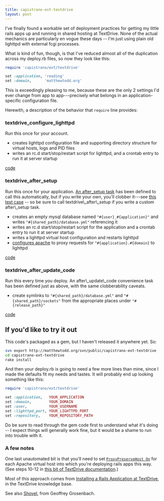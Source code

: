 ```yaml
---
title: capistrano-ext-textdrive
layout: post
---
```

I've finally found a workable set of deployment practices for getting my little rails apps up and running in shared hosting at TextDrive. None of the actual mechanics are particularly en vogue these days -- I'm just using plain old lighttpd with external fcgi processes.

What is kind of fun, though, is that I've reduced almost all of the duplication across my deploy.rb files, so now they look like this:

```ruby
require 'capistrano/ext/textdrive'

set :application, 'reading'
set :domain,      'matthewtodd.org'
```

This is exceedingly pleasing to me, because these are the only 2 settings I'd ever change from app to app---precisely what belongs in an application-specific configuration file.

Herewith, a description of the behavior that `require` line provides:

<h3>textdrive_configure_lighttpd</h3>
Run this once for your account.

<ul>
<li>creates lighttpd configuration file and supporting directory structure for virtual hosts, logs and PID files</li>
<li>writes an rc.d start/stop/restart script for lighttpd, and a crontab entry to run it at server startup</li>
</ul>

[code](http://matthewtodd.org/svn/public/capistrano-ext-textdrive/lib/capistrano/ext/textdrive/recipes/lighttpd.rb)

<h3>textdrive_after_setup</h3>
Run this once for your application. <a href="http://matthewtodd.org/svn/public/capistrano-ext-textdrive/lib/capistrano/ext/textdrive/recipes/hooks.rb">An after_setup task</a> has been defined to call this automatically, but if you write your own, you'll clobber it---see <a href="http://matthewtodd.org/svn/public/capistrano-ext-textdrive/test/multiple_after_tasks_test.rb">this test case</a> -- so be sure to call textdrive\_after\_setup if you write a custom after\_setup task.

<ul>
<li>creates an empty mysql database named <code>"#{user}_#{application}"</code> and writes <code>"#{shared_path}/database.yml"</code> referencing it</li>
<li>writes an rc.d start/stop/restart script for the application and a crontab entry to run it at server startup</li>
<li>writes a lighttpd virtual host configuration and restarts lighttpd</li>
<li><a href="/2006/10/13/htaccess-goodness.html">configures apache</a> to proxy requests for <code>"#{application}.#{domain}</code> to lighttpd</li>
</ul>

[code](http://matthewtodd.org/svn/public/capistrano-ext-textdrive/lib/capistrano/ext/textdrive/recipes/setup.rb)

<h3>textdrive_after_update_code</h3>
Run this every time you deploy. An after\_update\_code convenience task has been defined just as above, with the same clobberability caveats.

<ul>
<li>create symlinks to <code>"#{shared_path}/database.yml"</code> and <code>"#{shared_path}/sockets"</code> from the appropriate places under <code>"#{release_path}"</code></li>
</ul>

[code](http://matthewtodd.org/svn/public/capistrano-ext-textdrive/lib/capistrano/ext/textdrive/recipes/deploy.rb)

<h2>If you'd like to try it out</h2>

This code's packaged as a gem, but I haven't released it anywhere yet. So:

```bash
svn export http://matthewtodd.org/svn/public/capistrano-ext-textdrive
cd capistrano-ext-textdrive
rake install
```

And then your deploy.rb is going to need a few more lines than mine, since I made the defaults fit my needs and tastes. It will probably end up looking something like this:

```ruby
require 'capistrano/ext/textdrive'

set :application,   YOUR_APPLICATION
set :domain,        YOUR_DOMAIN
set :user,          YOUR_USERNAME
set :lighttpd_port, YOUR_LIGHTTPD_PORT
set :repository,    YOUR_REPOSITORY_PATH
```

Do be sure to read through the gem code first to understand what it's doing -- I expect things will generally work fine, but it would be a shame to run into trouble with it.

<h3>A few notes</h3>
One last unautomated bit is that you'll need to set <a href="http://httpd.apache.org/docs/2.2/mod/mod_proxy.html#proxypreservehost"><code>ProxyPreserveHost On</code></a> for each Apache virtual host into which you're deploying rails apps this way. (See steps 10-12 in <a href="http://help.textdrive.com/index.php?pg=kb.page&amp;id=255">this bit of TextDrive documentation</a>.)

Most of this approach comes from <a href="http://help.textdrive.com/index.php?pg=kb.chapter&amp;id=71">Installing a Rails Application at TextDrive</a>, in the TextDrive knowledge base.

See also <a href="http://nubyonrails.com/pages/shovel">Shovel</a>, from Geoffrey Grosenbach.
